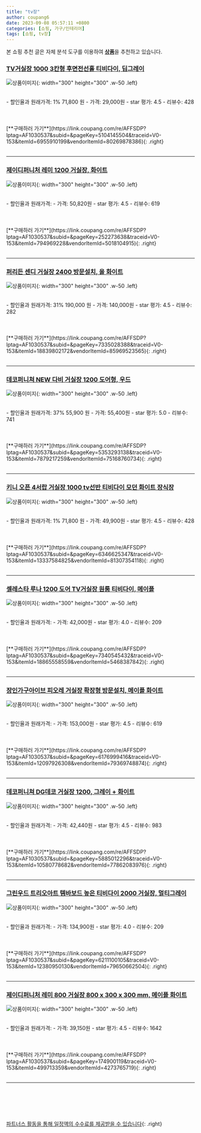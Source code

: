 ```yaml
---
title: "tv장"
author: coupang6
date: 2023-09-08 05:57:11 +0800
categories: [쇼핑, 가구/인테리어]
tags: [쇼핑, tv장]
---
```


본 쇼핑 추천 글은 자체 분석 도구를 이용하여 [**상품**](https://link.coupang.com/a/bao1ui)을 추천하고 있습니다.

### [TV거실장 1000 3칸형 후면전선홀 티비다이, 딥그레이](https://link.coupang.com/re/AFFSDP?lptag=AF1030537&subid=&pageKey=5104145504&traceid=V0-153&itemId=6955910199&vendorItemId=80269878386)

![상품이미지](https://thumbnail10.coupangcdn.com/thumbnails/remote/230x230ex/image/vendor_inventory/eb11/5afacf164b87a90d6d2855ffa28a0687c35a298dcd5e8bfbc634c2622442.jpg){: width="300" height="300" .w-50 .left}


<br>
- 할인율과 원래가격: 1%  71,800   원
- 가격: 29,000원
- star 평가: 4.5
- 리뷰수: 428
<br>
<br>
<br>
<br>
[**구매하러 가기**](https://link.coupang.com/re/AFFSDP?lptag=AF1030537&subid=&pageKey=5104145504&traceid=V0-153&itemId=6955910199&vendorItemId=80269878386){: .right}
<br>
<br>

---

### [제이디퍼니처 레미 1200 거실장, 화이트](https://link.coupang.com/re/AFFSDP?lptag=AF1030537&subid=&pageKey=252273638&traceid=V0-153&itemId=794969228&vendorItemId=5018104915)

![상품이미지](https://thumbnail8.coupangcdn.com/thumbnails/remote/230x230ex/image/retail/images/3671193872204713-38123d02-77b6-4543-b37f-edca552e41db.jpg){: width="300" height="300" .w-50 .left}


<br>
- 할인율과 원래가격: 
- 가격: 50,820원
- star 평가: 4.5
- 리뷰수: 619
<br>
<br>
<br>
<br>
[**구매하러 가기**](https://link.coupang.com/re/AFFSDP?lptag=AF1030537&subid=&pageKey=252273638&traceid=V0-153&itemId=794969228&vendorItemId=5018104915){: .right}
<br>
<br>

---

### [퍼리든 센디 거실장 2400 방문설치, 올 화이트](https://link.coupang.com/re/AFFSDP?lptag=AF1030537&subid=&pageKey=7335028388&traceid=V0-153&itemId=18839802172&vendorItemId=85969523565)

![상품이미지](https://thumbnail6.coupangcdn.com/thumbnails/remote/230x230ex/image/rs_quotation_api/l9rauve3/71a306d039224632b17738075d1a3ae1.jpg){: width="300" height="300" .w-50 .left}


<br>
- 할인율과 원래가격: 31%  190,000   원
- 가격: 140,000원
- star 평가: 4.5
- 리뷰수: 282
<br>
<br>
<br>
<br>
[**구매하러 가기**](https://link.coupang.com/re/AFFSDP?lptag=AF1030537&subid=&pageKey=7335028388&traceid=V0-153&itemId=18839802172&vendorItemId=85969523565){: .right}
<br>
<br>

---

### [데코퍼니쳐 NEW 다비 거실장 1200 도어형, 우드](https://link.coupang.com/re/AFFSDP?lptag=AF1030537&subid=&pageKey=5353293138&traceid=V0-153&itemId=7879217259&vendorItemId=75168760734)

![상품이미지](https://thumbnail8.coupangcdn.com/thumbnails/remote/230x230ex/image/rs_quotation_api/uxjbxvyx/c482a71e7e934c3fbca69ad4afbfeea4.jpg){: width="300" height="300" .w-50 .left}


<br>
- 할인율과 원래가격: 37%  55,900   원
- 가격: 55,400원
- star 평가: 5.0
- 리뷰수: 741
<br>
<br>
<br>
<br>
[**구매하러 가기**](https://link.coupang.com/re/AFFSDP?lptag=AF1030537&subid=&pageKey=5353293138&traceid=V0-153&itemId=7879217259&vendorItemId=75168760734){: .right}
<br>
<br>

---

### [키니 오픈 4서랍 거실장 1000 tv선반 티비다이 모던 화이트 장식장](https://link.coupang.com/re/AFFSDP?lptag=AF1030537&subid=&pageKey=6346625347&traceid=V0-153&itemId=13337584825&vendorItemId=81307354118)

![상품이미지](https://thumbnail10.coupangcdn.com/thumbnails/remote/230x230ex/image/vendor_inventory/6ce4/aa30b5a31e7ef695610997a209d519c4a282887ee08c9c288f009c7ed1ee.jpg){: width="300" height="300" .w-50 .left}


<br>
- 할인율과 원래가격: 1%  71,800   원
- 가격: 49,900원
- star 평가: 4.5
- 리뷰수: 428
<br>
<br>
<br>
<br>
[**구매하러 가기**](https://link.coupang.com/re/AFFSDP?lptag=AF1030537&subid=&pageKey=6346625347&traceid=V0-153&itemId=13337584825&vendorItemId=81307354118){: .right}
<br>
<br>

---

### [셀레스타 루나 1200 도어 TV거실장 원룸 티비다이, 메이플](https://link.coupang.com/re/AFFSDP?lptag=AF1030537&subid=&pageKey=7340545432&traceid=V0-153&itemId=18865558559&vendorItemId=5468387842)

![상품이미지](https://thumbnail7.coupangcdn.com/thumbnails/remote/230x230ex/image/vendor_inventory/305a/94c2c500c6f452310d7cd42c94a69622554fa81496737d9c849e8899cd3d.jpg){: width="300" height="300" .w-50 .left}


<br>
- 할인율과 원래가격: 
- 가격: 42,000원
- star 평가: 4.0
- 리뷰수: 209
<br>
<br>
<br>
<br>
[**구매하러 가기**](https://link.coupang.com/re/AFFSDP?lptag=AF1030537&subid=&pageKey=7340545432&traceid=V0-153&itemId=18865558559&vendorItemId=5468387842){: .right}
<br>
<br>

---

### [장인가구아이브 피오레 거실장 확장형 방문설치, 메이플 화이트](https://link.coupang.com/re/AFFSDP?lptag=AF1030537&subid=&pageKey=6176999416&traceid=V0-153&itemId=12097926308&vendorItemId=79369748874)

![상품이미지](https://thumbnail6.coupangcdn.com/thumbnails/remote/230x230ex/image/retail/images/3906012787682995-fd8aac7b-6c12-4764-b0fb-b863e00f6b45.jpg){: width="300" height="300" .w-50 .left}


<br>
- 할인율과 원래가격: 
- 가격: 153,000원
- star 평가: 4.5
- 리뷰수: 619
<br>
<br>
<br>
<br>
[**구매하러 가기**](https://link.coupang.com/re/AFFSDP?lptag=AF1030537&subid=&pageKey=6176999416&traceid=V0-153&itemId=12097926308&vendorItemId=79369748874){: .right}
<br>
<br>

---

### [데코퍼니쳐 DG데코 거실장 1200, 그레이 + 화이트](https://link.coupang.com/re/AFFSDP?lptag=AF1030537&subid=&pageKey=5885012296&traceid=V0-153&itemId=10580778682&vendorItemId=77862083976)

![상품이미지](https://thumbnail6.coupangcdn.com/thumbnails/remote/230x230ex/image/rs_quotation_api/8akfsdeq/83eb8e89332d4cc494048a89b021ee3f.jpg){: width="300" height="300" .w-50 .left}


<br>
- 할인율과 원래가격: 
- 가격: 42,440원
- star 평가: 4.5
- 리뷰수: 983
<br>
<br>
<br>
<br>
[**구매하러 가기**](https://link.coupang.com/re/AFFSDP?lptag=AF1030537&subid=&pageKey=5885012296&traceid=V0-153&itemId=10580778682&vendorItemId=77862083976){: .right}
<br>
<br>

---

### [그린우드 트리오아트 템바보드 높은 티비다이 2000 거실장, 멀티그레이](https://link.coupang.com/re/AFFSDP?lptag=AF1030537&subid=&pageKey=6211100105&traceid=V0-153&itemId=12380950130&vendorItemId=79650662504)

![상품이미지](https://thumbnail7.coupangcdn.com/thumbnails/remote/230x230ex/image/vendor_inventory/befe/aba0e4bed6eb6027c8535c36173f66d7a3c00521af1625d0f114ec3b93f8.jpg){: width="300" height="300" .w-50 .left}


<br>
- 할인율과 원래가격: 
- 가격: 134,900원
- star 평가: 4.0
- 리뷰수: 209
<br>
<br>
<br>
<br>
[**구매하러 가기**](https://link.coupang.com/re/AFFSDP?lptag=AF1030537&subid=&pageKey=6211100105&traceid=V0-153&itemId=12380950130&vendorItemId=79650662504){: .right}
<br>
<br>

---

### [제이디퍼니처 레미 800 거실장 800 x 300 x 300 mm, 메이플 화이트](https://link.coupang.com/re/AFFSDP?lptag=AF1030537&subid=&pageKey=174900119&traceid=V0-153&itemId=499713359&vendorItemId=4273765719)

![상품이미지](https://thumbnail10.coupangcdn.com/thumbnails/remote/230x230ex/image/retail/images/2019/01/08/9/7/ffa3084d-d7cd-49ae-ab70-ee0a2cc0f7d0.jpg){: width="300" height="300" .w-50 .left}


<br>
- 할인율과 원래가격: 
- 가격: 39,150원
- star 평가: 4.5
- 리뷰수: 1642
<br>
<br>
<br>
<br>
[**구매하러 가기**](https://link.coupang.com/re/AFFSDP?lptag=AF1030537&subid=&pageKey=174900119&traceid=V0-153&itemId=499713359&vendorItemId=4273765719){: .right}
<br>
<br>

---
<br><br><br><br><br> [파트너스 활동을 통해 일정액의 수수료를 제공받을 수 있습니다](https://link.coupang.com/a/bao1ui){: .right}